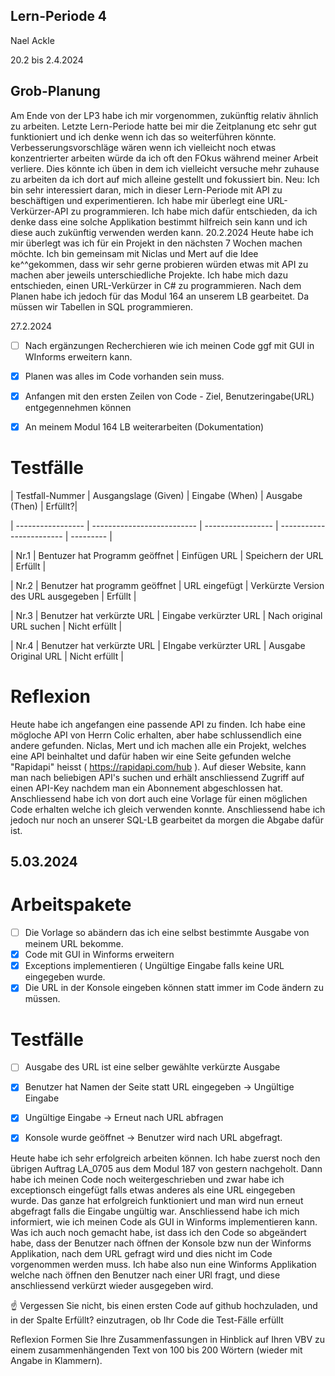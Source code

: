 ## Lern-Periode 4
Nael Ackle

20.2 bis 2.4.2024

## Grob-Planung
Am Ende von der LP3 habe ich mir vorgenommen, zukünftig relativ ähnlich zu arbeiten. Letzte Lern-Periode hatte bei mir die Zeitplanung etc sehr gut funktioniert und ich denke wenn ich das so weiterführen könnte. Verbesserungsvorschläge wären wenn ich vielleicht noch etwas konzentrierter arbeiten würde da ich oft den FOkus während meiner Arbeit verliere. Dies könnte ich üben in dem ich vielleicht versuche mehr zuhause zu arbeiten da ich dort auf mich alleine gestellt und fokussiert bin.
Neu: Ich bin sehr interessiert daran, mich in dieser Lern-Periode mit API zu beschäftigen und experimentieren.
Ich habe mir überlegt eine URL-Verkürzer-API zu programmieren. Ich habe mich dafür entschieden, da ich denke dass eine solche Applikation bestimmt hilfreich sein kann und ich diese auch zukünftig verwenden werden kann.
20.2.2024
Heute habe ich mir überlegt was ich für ein Projekt in den nächsten 7 Wochen machen möchte. Ich bin gemeinsam mit Niclas und Mert auf die Idee ke^^gekommen, dass wir sehr gerne probieren würden etwas mit API zu machen aber jeweils unterschiedliche Projekte. Ich habe mich dazu entschieden, einen URL-Verkürzer in C# zu programmieren.
Nach dem Planen habe ich jedoch für das Modul 164 an unserem LB gearbeitet. Da müssen wir Tabellen in SQL programmieren.

27.2.2024

- [ ] Nach ergänzungen Recherchieren wie ich meinen Code ggf mit GUI in WInforms erweitern kann.

- [X] Planen was alles im Code vorhanden sein muss.

- [X] Anfangen mit den ersten Zeilen von Code - Ziel, Benutzeringabe(URL) entgegennehmen können

- [X] An meinem Modul 164 LB weiterarbeiten (Dokumentation)


# Testfälle

| Testfall-Nummer |	Ausgangslage (Given) |	Eingabe (When) |	Ausgabe (Then)	| Erfüllt?|

| ----------------- | -------------------------- | ----------------- | ------------------------ | --------- |

| Nr.1 | Bentuzer hat Programm geöffnet | Einfügen URL | Speichern der URL | Erfüllt | 	

| Nr.2 | Benutzer hat programm geöffnet | URL eingefügt |  Verkürzte Version des URL ausgegeben | Erfüllt |

| Nr.3 | Benutzer hat verkürzte URL | Eingabe verkürzter URL | Nach original URL suchen | Nicht erfüllt |

| Nr.4 | Benutzer hat verkürzte URL | EIngabe verkürzter URL | Ausgabe Original URL | Nicht erfüllt | 


# Reflexion
Heute habe ich angefangen eine passende API zu finden. Ich habe eine mögloche API von Herrn Colic erhalten, aber habe schlussendlich eine andere gefunden. Niclas, Mert und ich machen alle ein Projekt, welches eine API beinhaltet und dafür haben wir eine Seite gefunden welche "Rapidapi" heisst ( https://rapidapi.com/hub ). Auf dieser Website, kann man nach beliebigen API's suchen und erhält anschliessend Zugriff auf einen API-Key nachdem man ein Abonnement abgeschlossen hat. Anschliessend habe ich von dort auch eine Vorlage für einen möglichen Code erhalten welche ich gleich verwenden konnte. 
Anschliessend habe ich jedoch nur noch an unserer SQL-LB gearbeitet da morgen die Abgabe dafür ist.



## 5.03.2024 

# Arbeitspakete

- [ ] Die Vorlage so abändern das ich eine selbst bestimmte Ausgabe von meinem URL bekomme.
- [X] Code mit GUI in Winforms erweitern
- [X] Exceptions implementieren ( Ungültige Eingabe falls keine URL eingegeben wurde.
- [X] Die URL in der Konsole eingeben können statt immer im Code ändern zu müssen. 

# Testfälle
- [ ] Ausgabe des URL ist eine selber gewählte verkürzte Ausgabe
- [X] Benutzer hat Namen der Seite statt URL eingegeben -> Ungültige Eingabe
- [X] Ungültige Eingabe -> Erneut nach URL abfragen
- [X] Konsole wurde geöffnet -> Benutzer wird nach URL abgefragt.


Heute habe ich sehr erfolgreich arbeiten können. Ich habe zuerst noch den übrigen Auftrag LA_0705 aus dem Modul 187 von gestern nachgeholt. Dann habe ich meinen Code noch weitergeschrieben und zwar habe ich exceptionsch eingefügt falls etwas anderes als eine URL eingegeben wurde. Das ganze hat erfolgreich funktioniert und man wird nun erneut abgefragt falls die Eingabe ungültig war. Anschliessend habe ich mich informiert, wie ich meinen Code als GUI in Winforms implementieren kann. Was ich auch noch gemacht habe, ist dass ich den Code so abgeändert habe, dass der Benutzer nach öffnen der Konsole bzw nun der Winforms Applikation, nach dem URL gefragt wird und dies nicht im Code vorgenommen werden muss. Ich habe also nun eine Winforms Applikation welche nach öffnen den Benutzer nach einer URl fragt, und diese anschliessend verkürzt wieder ausgegeben wird.

	

☝️ Vergessen Sie nicht, bis einen ersten Code auf github hochzuladen, und in der Spalte Erfüllt? einzutragen, ob Ihr Code die Test-Fälle erfüllt

Reflexion
Formen Sie Ihre Zusammenfassungen in Hinblick auf Ihren VBV zu einem zusammenhängenden Text von 100 bis 200 Wörtern (wieder mit Angabe in Klammern).
